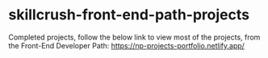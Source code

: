 # skillcrush-front-end-path-projects

Completed projects, follow the below link to view most of the projects,
from the Front-End Developer Path:
https://np-projects-portfolio.netlify.app/
